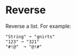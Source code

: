 # Reverse

Reverse a list. For example:

```text
"String" ➞ "gnirts"
"123" ➞ "321"
"#!@"  ➞ "@!#"
```
